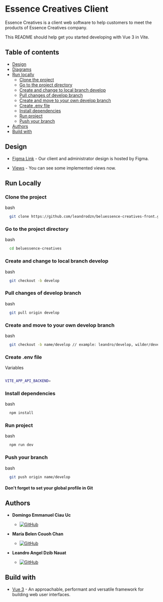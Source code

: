 # Essence Creatives Client

Essence Creatives is a client web software to help customers to meet the products of Essence Creatives company.

This README should help get you started developing with Vue 3 in Vite.

## Table of contents

- [Design](#design)
- [Diagrams](/public/diagrams)
- [Run locally](#run-locally)
  - [Clone the project](#clone-the-project)
  - [Go to the project directory](#go-to-the-project-directory)
  - [Create and change to local branch develop](#create-and-change-to-local-branch-develop)
  - [Pull changes of develop branch](#pull-changes-of-develop-branch)
  - [Create and move to your own develop branch](#create-and-move-to-your-own-develop-branch)
  - [Create .env file](#create-env-file)
  - [Install dependencies](#install-dependencies)
  - [Run project](#run-project)
  - [Push your branch](#push-your-branch)
- [Authors](#authors)
- [Build with](#build-with)

## Design

- [Figma Link](https://www.figma.com/design/E0inMPFDdEI434mRk4zFts/BeluEssence-Creatives?node-id=0%3A1&t=4rxSgdFjdew2kWqq-1) - Our client and administrator design is hosted by Figma.

- [Views](/public/views) - You can see some implemented views now.

## Run Locally

### Clone the project

bash

```sh
  git clone https://github.com/leandrodzn/beluessence-creatives-front.git
```

### Go to the project directory

bash

```sh
  cd beluessence-creatives
```

### Create and change to local branch develop

bash

```sh
  git checkout -b develop
```

### Pull changes of develop branch

bash

```sh
  git pull origin develop
```

### Create and move to your own develop branch

bash

```sh
  git checkout -b name/develop // example: leandro/develop, wilder/develop
```

### Create .env file

Variables

```bash

VITE_APP_API_BACKEND=

```

### Install dependencies

bash

```sh
  npm install
```

### Run project

bash

```sh
  npm run dev
```

### Push your branch

bash

```sh
  git push origin name/develop
```

#### Don't forget to set your global profile in Git

## Authors

- **Domingo Emmanuel Ciau Uc**

  - [![GitHub](https://img.shields.io/badge/GitHub-EmanuelCiau-red?style=flat&logo=github)](https://github.com/EmanuelCiau)

- **María Belen Couoh Chan**

  - [![GitHub](https://img.shields.io/badge/GitHub-Belen2708-pink?style=flat&logo=github)](https://github.com/Belen2708)

- **Leandro Angel Dzib Nauat**
  - [![GitHub](https://img.shields.io/badge/GitHub-leandrodzn-green?style=flat&logo=github)](https://github.com/leandrodzn)

## Build with

- [Vue 3](https://vuejs.org/) - An approachable, performant and versatile framework for building web user interfaces.
